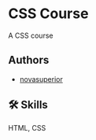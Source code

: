 
# CSS Course

A CSS course 


## Authors

- [novasuperior](https://github.com/novasuperior)


## 🛠 Skills
HTML, CSS

